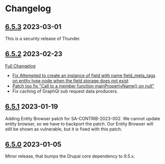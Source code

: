# Changelog

## [6.5.3](https://github.com/thunder/thunder-distribution/tree/6.5.3) 2023-03-01

This is a security release of Thunder.

## [6.5.2](https://github.com/thunder/thunder-distribution/tree/6.5.2) 2023-02-23

[Full Changelog](https://github.com/thunder/thunder-distribution/compare/6.5.1...6.5.2)

- [Fix Attempted to create an instance of field with name field_meta_tags on entity type node when the field storage does not exist](https://www.drupal.org/node/3340586)
- [Patch too fix "Call to a member function mainPropertyName() on null"](https://www.drupal.org/issues/3179172)
- Fix caching of GraphQl sub request data producers.

## [6.5.1](https://github.com/thunder/thunder-distribution/tree/6.5.1) 2023-01-19

Adding Entity Browser patch for SA-CONTRIB-2023-002. We cannot update entity browser, so we have to backport the patch.
Our Entity Browser will still be shown as vulnerable, but it is fixed with this patch.

## [6.5.0](https://github.com/thunder/thunder-distribution/tree/6.5.0) 2023-01-05

Minor release, that bumps the Drupal core dependency to 9.5.x.
